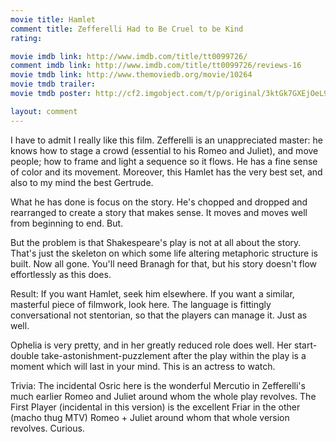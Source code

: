 ```yaml
---
movie title: Hamlet
comment title: Zefferelli Had to Be Cruel to be Kind
rating: 

movie imdb link: http://www.imdb.com/title/tt0099726/
comment imdb link: http://www.imdb.com/title/tt0099726/reviews-16
movie tmdb link: http://www.themoviedb.org/movie/10264
movie tmdb trailer: 
movie tmdb poster: http://cf2.imgobject.com/t/p/original/3ktGk7GXEjOeL9L6qLyZe33odMN.jpg

layout: comment
---
```


I have to admit I really like this film. Zefferelli is an unappreciated master: he knows how to stage a crowd (essential to his Romeo and Juliet), and move people; how to frame and light a sequence so it flows. He has a fine sense of color and its movement. Moreover, this Hamlet has the very best set, and also to my mind the best Gertrude.

What he has done is focus on the story. He's chopped and dropped and rearranged to create a story that makes sense. It moves and moves well from beginning to end. But.

But the problem is that Shakespeare's play is not at all about the story. That's just the skeleton on which some life altering metaphoric structure is built. Now all gone. You'll need Branagh for that, but his story doesn't flow effortlessly as this does.

Result: If you want Hamlet, seek him elsewhere. If you want a similar, masterful piece of filmwork, look here. The language is fittingly conversational not stentorian, so that the players can manage it. Just as well.

Ophelia is very pretty, and in her greatly reduced role does well. Her start-double take-astonishment-puzzlement after the play within the play is a moment which will last in your mind. This is an actress to watch.

Trivia: The incidental Osric here is the wonderful Mercutio in Zefferelli's much earlier Romeo and Juliet around whom the whole play revolves. The First Player (incidental in this version) is the excellent Friar in the other (macho thug MTV) Romeo + Juliet around whom that whole version revolves. Curious.